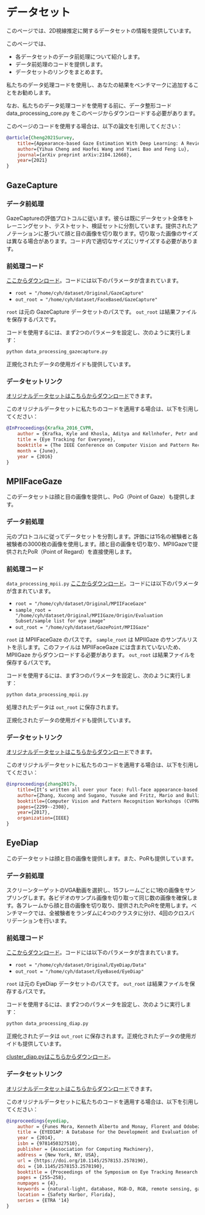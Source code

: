# データセット
このページでは、2D視線推定に関するデータセットの情報を提供しています。

このページでは、

- 各データセットのデータ前処理について紹介します。
- データ前処理のコードを提供します。
- データセットのリンクをまとめます。

私たちのデータ処理コードを使用し、あなたの結果をベンチマークに追加することをお勧めします。

なお、私たちのデータ処理コードを使用する前に、データ整形コード data_processing_core.py をこのページからダウンロードする必要があります。

このページのコードを使用する場合は、以下の論文を引用してください：

```bibtex
@article{Cheng2021Survey,
    title={Appearance-based Gaze Estimation With Deep Learning: A Review and Benchmark},
    author={Yihua Cheng and Haofei Wang and Yiwei Bao and Feng Lu},
    journal={arXiv preprint arXiv:2104.12668},
    year={2021}
}
```

## GazeCapture
### データ前処理
GazeCaptureの評価プロトコルに従います。彼らは既にデータセット全体をトレーニングセット、テストセット、検証セットに分割しています。提供されたアノテーションに基づいて顔と目の画像を切り取ります。切り取った画像のサイズは異なる場合があります。コード内で適切なサイズにリサイズする必要があります。

### 前処理コード
[ここからダウンロード](#)。コードには以下のパラメータが含まれています。

- `root = "/home/cyh/dataset/Original/GazeCapture"`
- `out_root = "/home/cyh/dataset/FaceBased/GazeCapture"`

`root` は元の GazeCapture データセットのパスです。
`out_root` は結果ファイルを保存するパスです。

コードを使用するには、まず2つのパラメータを設定し、次のように実行します：

```bash
python data_processing_gazecapture.py
```

正規化されたデータの使用ガイドも提供しています。

### データセットリンク
[オリジナルデータセットはこちらからダウンロード](#)できます。

このオリジナルデータセットに私たちのコードを適用する場合は、以下を引用してください：

```bibtex
@InProceedings{Krafka_2016_CVPR,
    author = {Krafka, Kyle and Khosla, Aditya and Kellnhofer, Petr and Kannan, Harini and Bhandarkar, Suchendra and Matusik, Wojciech and Torralba, Antonio},
    title = {Eye Tracking for Everyone},
    booktitle = {The IEEE Conference on Computer Vision and Pattern Recognition (CVPR)},
    month = {June},
    year = {2016}
}
```

## MPIIFaceGaze
このデータセットは顔と目の画像を提供し、PoG（Point of Gaze）も提供します。

### データ前処理
元のプロトコルに従ってデータセットを分割します。評価には15名の被験者と各被験者の3000枚の画像を使用します。顔と目の画像を切り取り、MPIIGazeで提供されたPoR（Point of Regard）を直接使用します。

### 前処理コード
`data_processing_mpii.py`
[ここからダウンロード](#)。コードには以下のパラメータが含まれています。

- `root = "/home/cyh/dataset/Original/MPIIFaceGaze"`
- `sample_root = "/home/cyh/dataset/Original/MPIIGaze/Origin/Evaluation Subset/sample list for eye image"`
- `out_root = "/home/cyh/dataset/GazePoint/MPIIGaze"`

`root` は MPIIFaceGaze のパスです。
`sample_root` は MPIIGaze のサンプルリストを示します。このファイルは MPIIFaceGaze には含まれていないため、MPIIGaze からダウンロードする必要があります。
`out_root` は結果ファイルを保存するパスです。

コードを使用するには、まず3つのパラメータを設定し、次のように実行します：

```bash
python data_processing_mpii.py
```

処理されたデータは `out_root` に保存されます。

正規化されたデータの使用ガイドも提供しています。

### データセットリンク
[オリジナルデータセットはこちらからダウンロード](#)できます。

このオリジナルデータセットに私たちのコードを適用する場合は、以下を引用してください：

```bibtex
@inproceedings{zhang2017s,
    title={It’s written all over your face: Full-face appearance-based gaze estimation},
    author={Zhang, Xucong and Sugano, Yusuke and Fritz, Mario and Bulling, Andreas},
    booktitle={Computer Vision and Pattern Recognition Workshops (CVPRW), 2017 IEEE Conference on},
    pages={2299--2308},
    year={2017},
    organization={IEEE}
}
```

## EyeDiap
このデータセットは顔と目の画像を提供します。また、PoRも提供しています。

### データ前処理
スクリーンターゲットのVGA動画を選択し、15フレームごとに1枚の画像をサンプリングします。各ビデオのサンプル画像を切り取って同じ数の画像を確保します。各フレームから顔と目の画像を切り取り、提供されたPoRを使用します。ベンチマークでは、全被験者をランダムに4つのクラスタに分け、4回のクロスバリデーションを行います。

### 前処理コード
[ここからダウンロード](#)。コードには以下のパラメータが含まれています。

- `root = "/home/cyh/dataset/Original/EyeDiap/Data"`
- `out_root = "/home/cyh/dataset/EyeBased/EyeDiap"`

`root` は元の EyeDiap データセットのパスです。
`out_root` は結果ファイルを保存するパスです。

コードを使用するには、まず2つのパラメータを設定し、次のように実行します：

```bash
python data_processing_diap.py 
```

正規化されたデータは `out_root` に保存されます。正規化されたデータの使用ガイドも提供しています。

[cluster_diap.pyはこちらからダウンロード](#)。

### データセットリンク
[オリジナルデータセットはこちらからダウンロード](#)できます。

このオリジナルデータセットに私たちのコードを適用する場合は、以下を引用してください：

```bibtex
@inproceedings{eyediap,
    author = {Funes Mora, Kenneth Alberto and Monay, Florent and Odobez, Jean-Marc},
    title = {EYEDIAP: A Database for the Development and Evaluation of Gaze Estimation Algorithms from RGB and RGB-D Cameras},
    year = {2014},
    isbn = {9781450327510},
    publisher = {Association for Computing Machinery},
    address = {New York, NY, USA},
    url = {https://doi.org/10.1145/2578153.2578190},
    doi = {10.1145/2578153.2578190},
    booktitle = {Proceedings of the Symposium on Eye Tracking Research and Applications},
    pages = {255–258},
    numpages = {4},
    keywords = {natural-light, database, RGB-D, RGB, remote sensing, gaze estimation, depth, head pose},
    location = {Safety Harbor, Florida},
    series = {ETRA '14}
}
```
